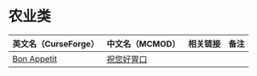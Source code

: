 # 农业类

| 英文名（CurseForge）                                                           | 中文名（MCMOD）                                    | 相关链接 | 备注 |
| ------------------------------------------------------------------------------ | -------------------------------------------------- | -------- | ---- |
| [Bon Appetit](https://www.curseforge.com/minecraft/mc-mods/bon-appetit-fabric) | [祝您好胃口](https://www.mcmod.cn/class/3402.html) |          |      |
